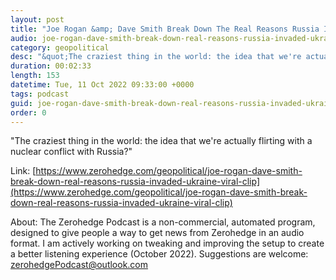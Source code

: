 ```yaml
---
layout: post
title: "Joe Rogan &amp; Dave Smith Break Down The Real Reasons Russia Invaded Ukraine In Viral Clip"
audio: joe-rogan-dave-smith-break-down-real-reasons-russia-invaded-ukraine-viral-clip-1
category: geopolitical
desc: "&quot;The craziest thing in the world: the idea that we're actually flirting with a nuclear conflict with Russia?&quot;"
duration: 00:02:33
length: 153
datetime: Tue, 11 Oct 2022 09:33:00 +0000
tags: podcast
guid: joe-rogan-dave-smith-break-down-real-reasons-russia-invaded-ukraine-viral-clip-0
order: 0
---
```

&quot;The craziest thing in the world: the idea that we're actually flirting with a nuclear conflict with Russia?&quot;

Link: [https://www.zerohedge.com/geopolitical/joe-rogan-dave-smith-break-down-real-reasons-russia-invaded-ukraine-viral-clip](https://www.zerohedge.com/geopolitical/joe-rogan-dave-smith-break-down-real-reasons-russia-invaded-ukraine-viral-clip)

About: The Zerohedge Podcast is a non-commercial, automated program, designed to give people a way to get news from Zerohedge in an audio format.  I am actively working on tweaking and improving the setup to create a better listening experience (October 2022).  Suggestions are welcome: [zerohedgePodcast@outlook.com](mailto:zerohedgePodcast@outlook.com)